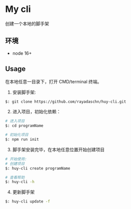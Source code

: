 # My cli

创建一个本地的脚手架

## 环境

- node 16+

## Usage

在本地任意一目录下，打开 CMD/terminal 终端。

1. 安装脚手架:

```bash
$: git clone https://github.com/rayadaschn/huy-cli.git
```

2. 进入项目，初始化依赖：

```bash
# 进入项目
$: cd programName

# 初始化项目
$: npm run init
```

3. 脚手架安装完毕，在本地任意位置开始创建项目

```bash
# 开始使用:
# 创建项目
$: huy-cli create programName

# 查看帮助
$: huy-cli -h
```

4. 更新脚手架

```bash
$: huy-cli update -f
```
